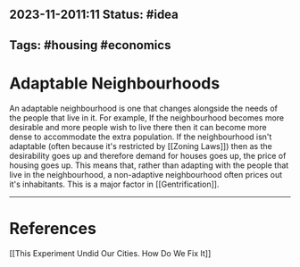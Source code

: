 2023-11-2011:11
Status: #idea
---
Tags: #housing #economics 
---

# Adaptable Neighbourhoods

An adaptable neighbourhood is one that changes alongside the needs of the people that live in it. For example, If the neighbourhood becomes more desirable and more people wish to live there then it can become more dense to accommodate the extra population. If the neighbourhood isn't adaptable (often because it's restricted by [[Zoning Laws]]) then as the desirability goes up and therefore demand for houses goes up, the price of housing goes up. This means that, rather than adapting with the people that live in the neighbourhood, a non-adaptive neighbourhood often prices out it's inhabitants. This is a major factor in [[Gentrification]].

---
# References

[[This Experiment Undid Our Cities. How Do We Fix It]]